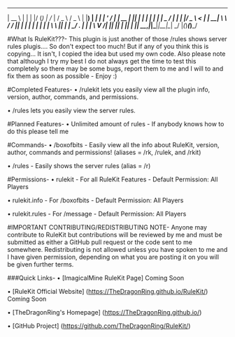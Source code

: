   _____       _      _  ___ _          __   ___   ___  
 |  __ \     | |    | |/ (_) |        /_ | / _ \ / _ \ 
 | |__) |   _| | ___| ' / _| |_  __   _| || | | | | | |
 |  _  / | | | |/ _ \  < | | __| \ \ / / || | | | | | |
 | | \ \ |_| | |  __/ . \| | |_   \ V /| || |_| | |_| |
 |_|  \_\__,_|_|\___|_|\_\_|\__|   \_/ |_(_)___(_)___/                                                                 

#What Is RuleKit???-
This plugin is just another of those /rules shows server rules plugis.... So don't expect too much! But if any of you think this is copying... It isn't, I copied the idea but used my own code. Also please note that although I try my best I do not always get the time to test this completely so there may be some bugs, report them to me and I will to and fix them as soon as possible - Enjoy :)

#Completed Features-
   • /rulekit lets you easily view all the plugin info, version, author, commands, and permissions.

   • /rules lets you easily view the server rules.

#Planned Features-
   • Unlimited amount of rules - If anybody knows how to do this please tell me

#Commands-
   • /boxofbits - Easily view all the info about RuleKit, version, author, commands and permissions! (aliases = /rk, /rulek, and /rkit)

   • /rules - Easily shows the server rules (alias = /r)

#Permissions-
   • rulekit - For all RuleKit Features - Default Permission: All Players

   • rulekit.info - For /boxofbits - Default Permission: All Players

   • rulekit.rules - For /message - Default Permission: All Players

#IMPORTANT CONTRIBUTING/REDISTRIBUTING NOTE-
Anyone may contribute to RuleKit but contributions will be reviewed by me and must be submitted as either a GitHub pull request or the code sent to me somewhere. Redistributing is not allowed unless you have spoken to me and I have given permission, depending on what you are posting it on you will be given further terms.

###Quick Links-
   • [ImagicalMine RuleKit Page] Coming Soon

   • [RuleKit Official Website] (https://TheDragonRing.github.io/RuleKit/) Coming Soon

   • [TheDragonRing's Homepage] (https://TheDragonRing.github.io/)

   • [GitHub Project] (https://github.com/TheDragonRing/RuleKit/)
